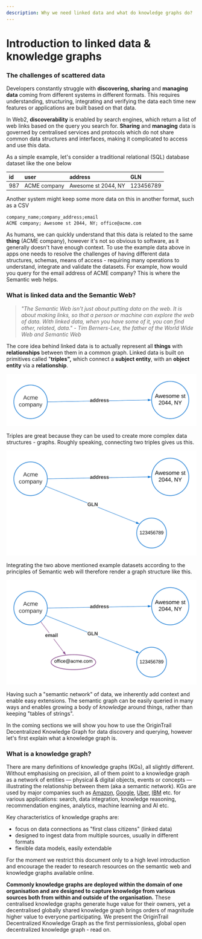 ```yaml
---
description: Why we need linked data and what do knowledge graphs do?
---
```


# Introduction to linked data & knowledge graphs

### The challenges of scattered data

Developers constantly struggle with **discovering, sharing** and **managing data** coming from different systems in different formats. This requires understanding, structuring, integrating and verifying the data each time new features or applications are built based on that data.

In Web2, **discoverability** is enabled by search engines, which return a list of web links based on the query you search for. **Sharing** and **managing** data is governed by centralised services and protocols which do not share common data structures and interfaces, making it complicated to access and use this data.

As a simple example, let's consider a traditional relational \(SQL\) database dataset like the one below

| id | user | address | GLN |
| :--- | :--- | :--- | :--- |
| 987 | ACME company | Awesome st 2044, NY | 123456789 |

Another system might keep some more data on this in another format, such as a CSV

```text
company_name;company_address;email
ACME company; Awesome st 2044, NY; office@acme.com
```

As humans, we can quickly understand that this data is related to the same **thing** \(ACME company\), however it's not so obvious to software, as it generally doesn't have enough context. To use the example data above in apps one needs to resolve the challenges of having different data structures, schemas, means of access -  requiring many operations to understand, integrate and validate the datasets. For example, how would you query for the email address of ACME company? This is where the Semantic web helps. 

### What is linked data and the Semantic Web? 

> _"The Semantic Web isn't just about putting data on the web. It is about making links, so that a person or machine can explore the web of data. With linked data, when you have some of it, you can find other, related, data." - Tim Berners-Lee, the father of the World Wide Web and Semantic Web_

The core idea behind linked data is to actually represent all **things** with **relationships** between them in a common graph. Linked data is built on primitives called "**triples",** which connect a **subject entity**, with an **object entity** via a **relationship**.

![Example of a triple, with subject being Acme company and object being the address value](../.gitbook/assets/mind-map-copy-of-page-13.png)



Triples are great because they can be used to create more complex data structures - graphs. Roughly speaking, connecting two triples gives us this.

![](../.gitbook/assets/lde2.png)

Integrating the two above mentioned example datasets according to the principles of Semantic web will therefore render a graph structure like this.

![](../.gitbook/assets/lde1.png)



Having such a "semantic network" of data, we inherently add context and enable easy extensions. The semantic graph can be easily queried in many ways and enables growing a body of _knowledge_ around things, rather than keeping "tables of strings". 

In the coming sections we will show you how to use the OriginTrail Decentralized Knowledge Graph for data discovery and querying, however let's first explain what a knowledge graph is.

### What is a knowledge graph?

There are many definitions of knowledge graphs \(KGs\), all slightly different. Without emphasising on precision, all of them point to a knowledge graph as a network of entities — physical & digital objects, events or concepts — illustrating the relationship between them \(aka a semantic network\). KGs are used by major companies such as [Amazon](http://lunadong.com/talks/PG.pdf), [Google](https://en.wikipedia.org/wiki/Google_Knowledge_Graph), [Uber](https://www.youtube.com/watch?v=r3yMSl5NB_Q), [IBM](https://www.ibm.com/cloud/learn/knowledge-graph) etc. for various applications: search, data integration, knowledge reasoning, recommendation engines, analytics, machine learning and AI etc. 

Key characteristics of knowledge graphs are:

* focus on data connections as "first class citizens" \(linked data\)
* designed to ingest data from multiple sources, usually in different formats
* flexible data models, easily extendable

For the moment we restrict this document only to a high level introduction and encourage the reader to research resources on the semantic web and knowledge graphs available online.

**Commonly knowledge graphs are deployed within the domain of one organisation and are designed to capture knowledge from various sources both from within and outside of the organisation.** These centralised knowledge graphs generate huge value for their owners, yet a decentralised globally shared knowledge graph brings orders of magnitude higher value to everyone participating. We present the OriginTrail Decentralized Knowledge Graph as the first permissionless, global open decentralized knowledge graph - read on.

